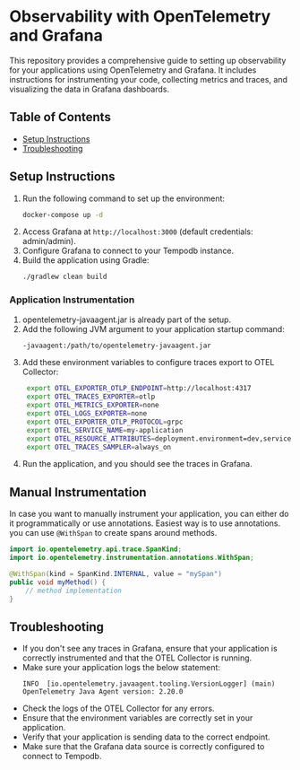 # Observability with OpenTelemetry and Grafana

This repository provides a comprehensive guide to setting up observability for your applications using OpenTelemetry and Grafana. It includes instructions for instrumenting your code, collecting metrics and traces, and visualizing the data in Grafana dashboards.

## Table of Contents
- [Setup Instructions](#setup-instructions)
- [Troubleshooting](#troubleshooting)


## Setup Instructions
1. Run the following command to set up the environment:
   ```bash
   docker-compose up -d
   ```
2. Access Grafana at `http://localhost:3000` (default credentials: admin/admin).
3. Configure Grafana to connect to your Tempodb instance.
4. Build the application using Gradle:
   ```bash
   ./gradlew clean build
   ```

### Application Instrumentation
1. opentelemetry-javaagent.jar is already part of the setup.
2. Add the following JVM argument to your application startup command:
   ```bash
   -javaagent:/path/to/opentelemetry-javaagent.jar
   ```
3. Add these environment variables to configure traces export to OTEL Collector:
   ```bash
    export OTEL_EXPORTER_OTLP_ENDPOINT=http://localhost:4317
    export OTEL_TRACES_EXPORTER=otlp
    export OTEL_METRICS_EXPORTER=none
    export OTEL_LOGS_EXPORTER=none
    export OTEL_EXPORTER_OTLP_PROTOCOL=grpc
    export OTEL_SERVICE_NAME=my-application
    export OTEL_RESOURCE_ATTRIBUTES=deployment.environment=dev,service.version=1.0.0
    export OTEL_TRACES_SAMPLER=always_on
   ```
4. Run the application, and you should see the traces in Grafana.

## Manual Instrumentation

In case you want to manually instrument your application, you can either do it programmatically or use annotations. Easiest way is to use annotations. you can use `@WithSpan` to create spans around methods.

```java
import io.opentelemetry.api.trace.SpanKind;
import io.opentelemetry.instrumentation.annotations.WithSpan;

@WithSpan(kind = SpanKind.INTERNAL, value = "mySpan")
public void myMethod() {
    // method implementation
}
```

## Troubleshooting
- If you don't see any traces in Grafana, ensure that your application is correctly instrumented and that the OTEL Collector is running.
- Make sure your application logs the below statement:
    ```
    INFO  [io.opentelemetry.javaagent.tooling.VersionLogger] (main) OpenTelemetry Java Agent version: 2.20.0
    ```
- Check the logs of the OTEL Collector for any errors.
- Ensure that the environment variables are correctly set in your application.
- Verify that your application is sending data to the correct endpoint.
- Make sure that the Grafana data source is correctly configured to connect to Tempodb.
